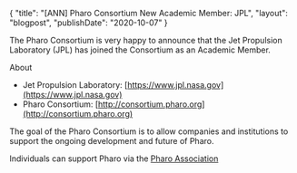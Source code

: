 {
"title": "[ANN] Pharo Consortium New Academic Member: JPL",
"layout": "blogpost",
"publishDate": "2020-10-07"
}

The Pharo Consortium is very happy to announce that the Jet Propulsion Laboratory \(JPL\) has joined the Consortium as an Academic Member.

About
- Jet Propulsion Laboratory: [https://www.jpl.nasa.gov](https://www.jpl.nasa.gov)
- Pharo Consortium: [http://consortium.pharo.org](http://consortium.pharo.org)


The goal of the Pharo Consortium is to allow companies and institutions to support the ongoing development and future of Pharo.

Individuals can support Pharo via the [Pharo Association](http://association.pharo.org)

